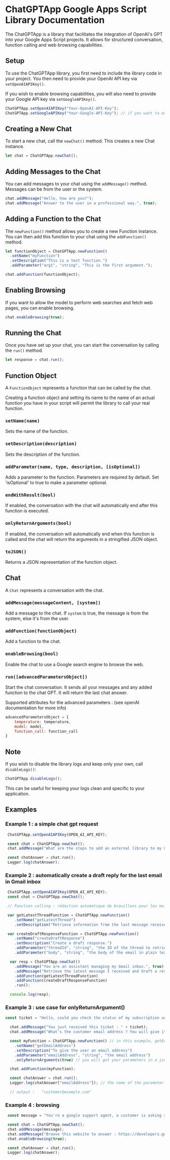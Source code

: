 
# ChatGPTApp Google Apps Script Library Documentation

The ChatGPTApp is a library that facilitates the integration of OpenAI's GPT into your Google Apps Script projects. It allows for structured conversation, function calling and web browsing capabilities.

## Setup

To use the ChatGPTApp library, you first need to include the library code in your project. You then need to provide your OpenAI API key via `setOpenAIAPIKey()`. 

If you wish to enable browsing capabilities, you will also need to provide your Google API key via `setGoogleAPIKey()`.

```javascript
ChatGPTApp.setOpenAIAPIKey("Your-OpenAI-API-Key");
ChatGPTApp.setGoogleAPIKey("Your-Google-API-Key"); // if you want to enable browsing
```

## Creating a New Chat

To start a new chat, call the `newChat()` method. This creates a new Chat instance.

```javascript
let chat = ChatGPTApp.newChat();
```

## Adding Messages to the Chat

You can add messages to your chat using the `addMessage()` method. Messages can be from the user or the system.

```javascript
chat.addMessage("Hello, how are you?");
chat.addMessage("Answer to the user in a professional way.", true);
```

## Adding a Function to the Chat

The `newFunction()` method allows you to create a new Function instance. You can then add this function to your chat using the `addFunction()` method.

```javascript
let functionObject = ChatGPTApp.newFunction()
  .setName("myFunction")
  .setDescription("This is a test function.")
  .addParameter("arg1", "string", "This is the first argument.");

chat.addFunction(functionObject);
```

## Enabling Browsing

If you want to allow the model to perform web searches and fetch web pages, you can enable browsing.

```javascript
chat.enableBrowsing(true);
```

## Running the Chat

Once you have set up your chat, you can start the conversation by calling the `run()` method.

```javascript
let response = chat.run();
```

## Function Object

A `FunctionObject` represents a function that can be called by the chat.

Creating a function object and setting its name to the name of an actual function you have in your script will permit the library to call your real function.

### `setName(name)`

Sets the name of the function.

### `setDescription(description)`

Sets the description of the function.

### `addParameter(name, type, description, [isOptional])`

Adds a parameter to the function. Parameters are required by default. Set 'isOptional' to true to make a parameter optional.

### `endWithResult(bool)`

If enabled, the conversation with the chat will automatically end after this function is executed.

### `onlyReturnArguments(bool)`

If enabled, the conversation will automatically end when this function is called and the chat will return the arguments in a stringified JSON object.

### `toJSON()`

Returns a JSON representation of the function object.

## Chat

A `Chat` represents a conversation with the chat.

### `addMessage(messageContent, [system])`

Add a message to the chat. If `system` is true, the message is from the system, else it's from the user.

### `addFunction(functionObject)`

Add a function to the chat.

### `enableBrowsing(bool)`

Enable the chat to use a Google search engine to browse the web.

### `run([advancedParametersObject])`

Start the chat conversation. It sends all your messages and any added function to the chat GPT. It will return the last chat answer.

Supported attributes for the advanced parameters : (see openAI documentation for more info)

```javascript
advancedParametersObject = {
	temperature: temperature, 
	model: model,
	function_call: function_call
}
```

## Note

If you wish to disable the library logs and keep only your own, call `disableLogs()`:

```javascript
ChatGPTApp.disableLogs();
```

This can be useful for keeping your logs clean and specific to your application.

## Examples

### Example 1 : a simple chat gpt request 

```javascript
 ChatGPTApp.setOpenAIAPIKey(OPEN_AI_API_KEY);

 const chat = ChatGPTApp.newChat();
 chat.addMessage("What are the steps to add an external library to my Google Apps Script project?");

 const chatAnswer = chat.run();
 Logger.log(chatAnswer);
```


### Example 2 : automatically create a draft reply for the last email in Gmail inbox

```javascript
 ChatGPTApp.setOpenAIAPIKey(OPEN_AI_API_KEY);
 const chat = ChatGPTApp.newChat();

 // Fonction calling : rédaction automatique de brouillons pour les mails gmails 

 var getLatestThreadFunction = ChatGPTApp.newFunction()
    .setName("getLatestThread")
    .setDescription("Retrieve information from the last message received.");

 var createDraftResponseFunction = ChatGPTApp.newFunction()
    .setName("createDraftResponse")
    .setDescription("Create a draft response.")
    .addParameter("threadId", "string", "the ID of the thread to retrieve")
    .addParameter("body", "string", "the body of the email in plain text");

  var resp = ChatGPTApp.newChat()
    .addMessage("You are an assistant managing my Gmail inbox.", true)
    .addMessage("Retrieve the latest message I received and draft a response.")
    .addFunction(getLatestThreadFunction)
    .addFunction(createDraftResponseFunction)
    .run();

  console.log(resp);
```

### Example 3 : use case for onlyReturnArgument()

```javascript
const ticket = "Hello, could you check the status of my subscription under customer@example.com";

  chat.addMessage("You just received this ticket : " + ticket);
  chat.addMessage("What's the customer email address ? You will give it to me using the function getEmailAddress.");

  const myFunction = ChatGPTApp.newFunction() // in this example, getEmailAddress is not actually a real function in your script
    .setName("getEmailAddress")
    .setDescription("To give the user an email address")
    .addParameter("emailAddress", "string", "the email address")
    .onlyReturnArguments(true) // you will get your parameters in a json object

  chat.addFunction(myFunction);

  const chatAnswer = chat.run();
  Logger.log(chatAnswer["emailAddress"]); // the name of the parameter of your "fake" function

  // output : 	"customer@example.com"
```

### Example 4 : browsing

```javascript
 const message = "You're a google support agent, a customer is asking you how to install a library he found on github in a google appscript project."

 const chat = ChatGPTApp.newChat();
 chat.addMessage(message);
 chat.addMessage("Browse this website to answer : https://developers.google.com/apps-script", true)
 chat.enableBrowsing(true);

 const chatAnswer = chat.run();
 Logger.log(chatAnswer);
```
